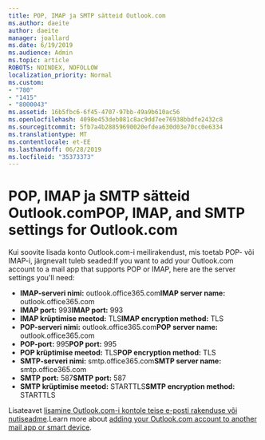 ```yaml
---
title: POP, IMAP ja SMTP sätteid Outlook.com
ms.author: daeite
author: daeite
manager: joallard
ms.date: 6/19/2019
ms.audience: Admin
ms.topic: article
ROBOTS: NOINDEX, NOFOLLOW
localization_priority: Normal
ms.custom:
- "780"
- "1415"
- "8000043"
ms.assetid: 16b5fbc6-6f45-4707-97bb-49a9b610ac56
ms.openlocfilehash: 4098e453deb081c8ac9dd7ee76938bbdfe2432c8
ms.sourcegitcommit: 5fb7a4b28859690020efdea630d03e70cc0e6334
ms.translationtype: MT
ms.contentlocale: et-EE
ms.lasthandoff: 06/28/2019
ms.locfileid: "35373373"
---
```

# <a name="pop-imap-and-smtp-settings-for-outlookcom"></a><span data-ttu-id="36eec-102">POP, IMAP ja SMTP sätteid Outlook.com</span><span class="sxs-lookup"><span data-stu-id="36eec-102">POP, IMAP, and SMTP settings for Outlook.com</span></span>

<span data-ttu-id="36eec-103">Kui soovite lisada konto Outlook.com-i meilirakendust, mis toetab POP- või IMAP-i, järgnevalt tuleb seaded:</span><span class="sxs-lookup"><span data-stu-id="36eec-103">If you want to add your Outlook.com account to a mail app that supports POP or IMAP, here are the server settings you'll need:</span></span>
  
- <span data-ttu-id="36eec-104">**IMAP-serveri nimi:** outlook.office365.com</span><span class="sxs-lookup"><span data-stu-id="36eec-104">**IMAP server name:** outlook.office365.com</span></span>
- <span data-ttu-id="36eec-105">**IMAP port:** 993</span><span class="sxs-lookup"><span data-stu-id="36eec-105">**IMAP port:** 993</span></span>
- <span data-ttu-id="36eec-106">**IMAP krüptimise meetod:** TLS</span><span class="sxs-lookup"><span data-stu-id="36eec-106">**IMAP encryption method:** TLS</span></span>
- <span data-ttu-id="36eec-107">**POP-serveri nimi:** outlook.office365.com</span><span class="sxs-lookup"><span data-stu-id="36eec-107">**POP server name:** outlook.office365.com</span></span>  
- <span data-ttu-id="36eec-108">**POP-port:** 995</span><span class="sxs-lookup"><span data-stu-id="36eec-108">**POP port:** 995</span></span>  
- <span data-ttu-id="36eec-109">**POP krüptimise meetod:** TLS</span><span class="sxs-lookup"><span data-stu-id="36eec-109">**POP encryption method:** TLS</span></span>  
- <span data-ttu-id="36eec-110">**SMTP-serveri nimi:** smtp.office365.com</span><span class="sxs-lookup"><span data-stu-id="36eec-110">**SMTP server name:** smtp.office365.com</span></span>
- <span data-ttu-id="36eec-111">**SMTP port:** 587</span><span class="sxs-lookup"><span data-stu-id="36eec-111">**SMTP port:** 587</span></span>
- <span data-ttu-id="36eec-112">**SMTP krüptimise meetod:** STARTTLS</span><span class="sxs-lookup"><span data-stu-id="36eec-112">**SMTP encryption method:** STARTTLS</span></span>

<span data-ttu-id="36eec-113">Lisateavet [lisamine Outlook.com-i kontole teise e-posti rakenduse või nutiseadme](https://support.office.com/article/73f3b178-0009-41ae-aab1-87b80fa94970).</span><span class="sxs-lookup"><span data-stu-id="36eec-113">Learn more about [adding your Outlook.com account to another mail app or smart device](https://support.office.com/article/73f3b178-0009-41ae-aab1-87b80fa94970).</span></span>